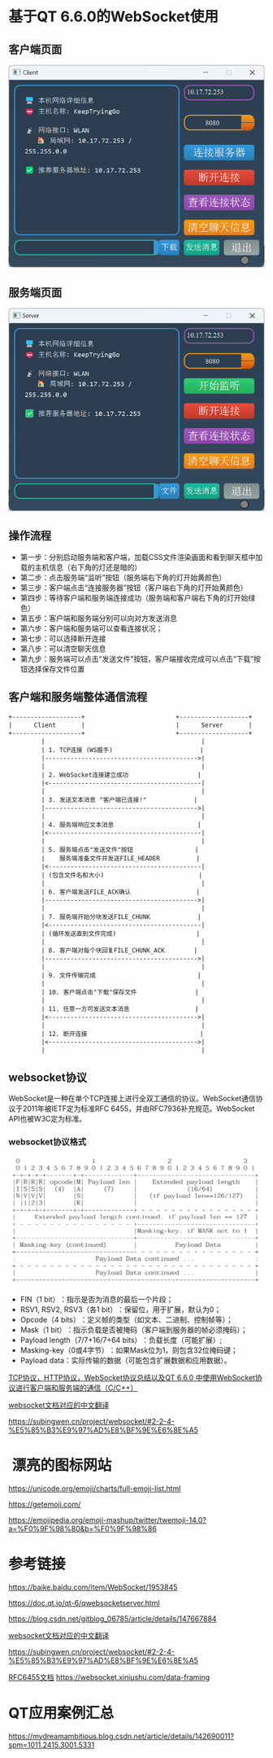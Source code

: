基于QT 6.6.0的WebSocket使用
=================


客户端页面
-------------------------
![](./images/client.png)


服务端页面
-------------------------
![](./images/server.png)

操作流程
------------------------
* 第一步：分别启动服务端和客户端，加载CSS文件渲染画面和看到聊天框中加载的主机信息（右下角的灯还是暗的）
* 第二步：点击服务端“监听”按钮（服务端右下角的灯开始黄颜色）
* 第三步：客户端点击“连接服务器”按钮（客户端右下角的灯开始黄颜色）
* 第四步：等待客户端和服务端连接成功（服务端和客户端右下角的灯开始绿色）
* 第五步：客户端和服务端分别可以向对方发送消息
* 第六步：客户端和服务端可以查看连接状况；
* 第七步：可以选择断开连接
* 第八步：可以清空聊天信息
* 第九步：服务端可以点击“发送文件”按钮，客户端接收完成可以点击“下载”按钮选择保存文件位置


客户端和服务端整体通信流程
----------------------------
```
+-------------------+                         +-------------------+
|      Client       |                         |      Server       |
+-------------------+                         +-------------------+
         |                                           |
         | 1. TCP连接 (WS握手)                        |
         |------------------------------------------>|
         |                                           |
         | 2. WebSocket连接建立成功                   |
         |<------------------------------------------|
         |                                           |
         | 3. 发送文本消息 "客户端已连接!"             |
         |------------------------------------------>|
         |                                           |
         | 4. 服务端响应文本消息                       |
         |<------------------------------------------|
         |                                           |
         | 5. 服务端点击"发送文件"按钮                 |
         |    服务端准备文件并发送FILE_HEADER          |
         |<------------------------------------------|
         | (包含文件名和大小)                          |
         |                                           |
         | 6. 客户端发送FILE_ACK确认                  |
         |------------------------------------------>|
         |                                           |
         | 7. 服务端开始分块发送FILE_CHUNK             |
         |<------------------------------------------|
         | (循环发送直到文件完成)                      |
         |                                           |
         | 8. 客户端对每个块回复FILE_CHUNK_ACK        |
         |------------------------------------------>|
         |                                           |
         | 9. 文件传输完成                            |
         |                                           |
         | 10. 客户端点击"下载"保存文件                |
         |                                           |
         | 11. 任意一方可发送文本消息                  |
         |<----------------------------------------->|
         |                                           |
         | 12. 断开连接                               |
         |<----------------------------------------->|
         |                                           |
```


websocket协议
---------------------
WebSocket是一种在单个TCP连接上进行全双工通信的协议。WebSocket通信协议于2011年被IETF定为标准RFC 6455，并由RFC7936补充规范。WebSocket API也被W3C定为标准。

### websocket协议格式
![](./images/websocket_protocol.png)

* FIN（1 bit）​​：指示是否为消息的最后一个片段；
* ​RSV1, RSV2, RSV3（各1 bit）​​：保留位，用于扩展，默认为0；
* ​Opcode（4 bits）​​：定义帧的类型（如文本、二进制、控制帧等）；
* ​Mask（1 bit）​​：指示负载是否被掩码（客户端到服务器的帧必须掩码）；
* ​Payload length（7/7+16/7+64 bits）​​：负载长度（可能扩展）;
* ​​Masking-key（0或4字节）​​：如果Mask位为1，则包含32位掩码键；
* ​​Payload data​​：实际传输的数据（可能包含扩展数据和应用数据）。

[TCP协议，HTTP协议，WebSocket协议总结以及QT 6.6.0 中使用WebSocket协议进行客户端和服务端的通信（C/C++）](https://blog.csdn.net/Keep_Trying_Go/article/details/151568114)

[websocket文档对应的中文翻译](https://blog.csdn.net/Mr_Sunqq/article/details/126904377)

https://subingwen.cn/project/websocket/#2-2-4-%E5%85%B3%E9%97%AD%E8%BF%9E%E6%8E%A5






​
漂亮的图标网站
====================
https://unicode.org/emoji/charts/full-emoji-list.html

https://getemoji.com/

https://emojipedia.org/emoji-mashup/twitter/twemoji-14.0?a=%F0%9F%98%80&b=%F0%9F%98%86

参考链接
====================
https://baike.baidu.com/item/WebSocket/1953845

https://doc.qt.io/qt-6/qwebsocketserver.html

https://blog.csdn.net/gitblog_06785/article/details/147667884

[websocket文档对应的中文翻译](https://blog.csdn.net/Mr_Sunqq/article/details/126904377)

https://subingwen.cn/project/websocket/#2-2-4-%E5%85%B3%E9%97%AD%E8%BF%9E%E6%8E%A5

[RFC6455文档](https://www.rfc-editor.org/search/rfc_search_detail.php)
https://websocket.xiniushu.com/data-framing

QT应用案例汇总
=====================
https://mydreamambitious.blog.csdn.net/article/details/142690011?spm=1011.2415.3001.5331

​

